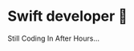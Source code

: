 <!--
### Hi there 👋
[![Tistory's Badge](https://github-readme-tistory-card.vercel.app/api/badge?name=Weekoding)](https://weekoding.tistory.com/)
<img src="https://img.shields.io/badge/Swift-F05138?style=for-the-badge&logo=java&logoColor=white">


[![Solved.ac
프로필](http://mazassumnida.wtf/api/generate_badge?boj={handle})](https://solved.ac/{handle})

[![Anurag's GitHub stats](https://github-readme-stats.vercel.app/api?username=targetyoo&show_icons=true&theme=gruvbox)](https://github.com/targetyoo/github-readme-stats)

[![Tistory's Card](https://github-readme-tistory-card.vercel.app/api?name=Weekoding&postId=32)](https://github.com/loosie/github-readme-tistory-card)


-->
# Swift developer 🍎
Still Coding In After Hours...
<!--
**targetyoo/targetyoo** is a ✨ _special_ ✨ repository because its `README.md` (this file) appears on your GitHub profile.

Here are some ideas to get you started:

- 🔭 I’m currently working on ...
- 🌱 I’m currently learning ...
- 👯 I’m looking to collaborate on ...
- 🤔 I’m looking for help with ...
- 💬 Ask me about ...
- 📫 How to reach me: ...
- 😄 Pronouns: ...
- ⚡ Fun fact: ...
-->
